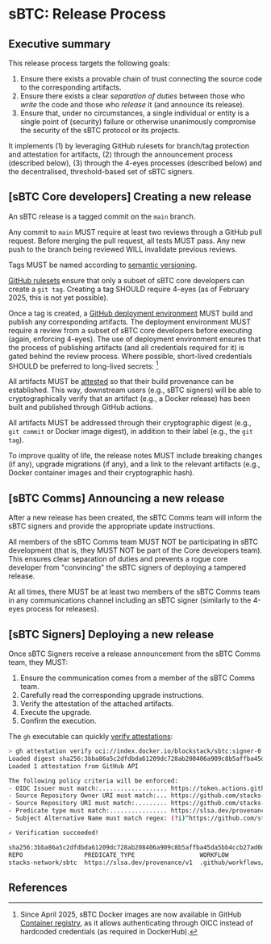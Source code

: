 # sBTC: Release Process

## Executive summary

This release process targets the following goals:

1. Ensure there exists a provable chain of trust connecting the source code to
   the corresponding artifacts.
1. Ensure there exists a clear _separation of duties_ between those who _write_
   the code and those who _release_ it (and announce its release).
1. Ensure that, under no circumstances, a single individual or entity is a
   single point of (security) failure or otherwise unanimously compromise the security of the sBTC protocol or its projects.

It implements (1) by leveraging GitHub rulesets for branch/tag protection and
attestation for artifacts, (2) through the announcement process (described
below), (3) through the 4-eyes processes (described below) and the
decentralised, threshold-based set of sBTC signers.

## [sBTC Core developers] Creating a new release

An sBTC release is a tagged commit on the `main` branch.

Any commit to `main` MUST require at least two reviews through a GitHub pull
request. Before merging the pull request, all tests MUST pass. Any new push to
the branch being reviewed WILL invalidate previous reviews.

Tags MUST be named according to [semantic versioning][0].

[GitHub rulesets][1] ensure that only a subset of sBTC core developers can
create a `git tag`. Creating a tag SHOULD require 4-eyes (as of February 2025,
this is not yet possible).

Once a tag is created, a [GitHub deployment environment][2] MUST build and
publish any corresponding artifacts. The deployment environment MUST require a
review from a subset of sBTC core developers before executing (again, enforcing
4-eyes). The use of deployment environment ensures that the process of
publishing artifacts (and all credentials required for it) is gated behind the
review process. Where possible, short-lived credentials SHOULD be preferred to
long-lived secrets: [^GHCR]

[^GHCR]:
    Since April 2025, sBTC Docker images are now available in GitHub
    [Container registry][3], as it allows authenticating through OICC instead of
    hardcoded credentials (as required in DockerHub).

All artifacts MUST be [attested][4] so that their build provenance can be
established. This way, downstream users (e.g., sBTC signers) will be able to
cryptographically verify that an artifact (e.g., a Docker release) has been
built and published through GitHub actions.

All artifacts MUST be addressed through their cryptographic digest (e.g., `git
commit` or Docker image digest), in addition to their label (e.g., the `git
tag`).

To improve quality of life, the release notes MUST include breaking changes (if
any), upgrade migrations (if any), and a link to the relevant artifacts (e.g.,
Docker container images and their cryptographic hash).

## [sBTC Comms] Announcing a new release

After a new release has been created, the sBTC Comms team will inform the sBTC
signers and provide the appropriate update instructions.

All members of the sBTC Comms team MUST NOT be participating in sBTC development
(that is, they MUST NOT be part of the Core developers team). This ensures clear
separation of duties and prevents a rogue core developer from "convincing" the
sBTC signers of deploying a tampered release.

At all times, there MUST be at least two members of the sBTC Comms team in any
communications channel including an sBTC signer (similarly to the 4-eyes process
for releases).

## [sBTC Signers] Deploying a new release

Once sBTC Signers receive a release announcement from the sBTC Comms team, they
MUST:

1. Ensure the communication comes from a member of the sBTC Comms team.
1. Carefully read the corresponding upgrade instructions.
1. Verify the attestation of the attached artifacts.
1. Execute the upgrade.
1. Confirm the execution.

The `gh` executable can quickly [verify attestations][5]:

```bash
> gh attestation verify oci://index.docker.io/blockstack/sbtc:signer-0.0.9-rc6 -R stacks-network/sbtc
Loaded digest sha256:3bba86a5c2dfdbda61209dc728ab208406a909c8b5affba45da5bb4ccb27ad0d for oci://index.docker.io/blockstack/sbtc:signer-0.0.9-rc6
Loaded 1 attestation from GitHub API

The following policy criteria will be enforced:
- OIDC Issuer must match:................... https://token.actions.githubusercontent.com
- Source Repository Owner URI must match:... https://github.com/stacks-network
- Source Repository URI must match:......... https://github.com/stacks-network/sbtc
- Predicate type must match:................ https://slsa.dev/provenance/v1
- Subject Alternative Name must match regex: (?i)^https://github.com/stacks-network/sbtc/

✓ Verification succeeded!

sha256:3bba86a5c2dfdbda61209dc728ab208406a909c8b5affba45da5bb4ccb27ad0d was attested by:
REPO                 PREDICATE_TYPE                  WORKFLOW
stacks-network/sbtc  https://slsa.dev/provenance/v1  .github/workflows/image-build.yaml@refs/tags/0.0.9-rc6
```

## References

[0]: https://semver.org
[1]: https://docs.github.com/en/repositories/configuring-branches-and-merges-in-your-repository/managing-rulesets/about-rulesets
[2]: https://docs.github.com/en/actions/managing-workflow-runs-and-deployments/managing-deployments/managing-environments-for-deployment
[3]: https://docs.github.com/en/packages/working-with-a-github-packages-registry/working-with-the-container-registry
[4]: https://docs.github.com/en/actions/security-for-github-actions/using-artifact-attestations/using-artifact-attestations-to-establish-provenance-for-builds
[5]: https://docs.github.com/en/actions/security-for-github-actions/using-artifact-attestations/using-artifact-attestations-to-establish-provenance-for-builds#verifying-artifact-attestations-with-the-github-cli
